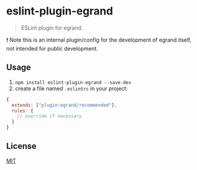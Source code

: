 # eslint-plugin-egrand

> ESLint plugin for egrand.

:exclamation: Note this is an internal plugin/config for the development of egrand itself, not intended for public development.

## Usage

1. `npm install eslint-plugin-egrand --save-dev`
2. create a file named `.eslintrc` in your project:

```js
{
  extends: ["plugin:egrand/recommended"],
  rules: {
    // override if necessary
  }
}
```

## License

[MIT](http://opensource.org/licenses/MIT)
